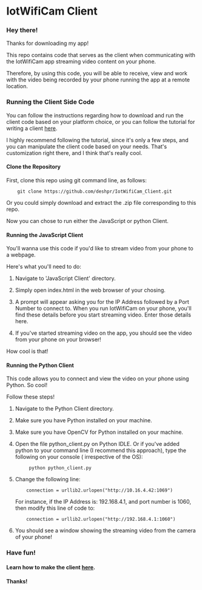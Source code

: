 # IotWifiCam Client



### Hey there!

Thanks for downloading my app! 

This repo contains code that serves as the client when communicating with the IotWifiCam app
streaming  video content on your phone. 

Therefore, by using this code, you will be able to receive, view and work with the video being recorded
by your phone running the app at a remote location.

### Running the Client Side Code

You can  follow the instructions regarding how to download and run the client code based on 
your platform  choice, or you can follow the tutorial for writing a client [here](https://github.com/deshpr). 

I highly recommend  following the tutorial, since it's only a few steps, and you can manipulate
the client code based on your needs.  That's customization right there, and I think that's really cool.

#### Clone the Repository

First, clone this repo using git command line, as follows:

```
    git clone https://github.com/deshpr/IotWifiCam_Client.git
```

Or you could simply download and extract the .zip file corresponding to this repo.

Now you can chose to run either the JavaScript  or python Client.

#### Running the JavaScript Client

You'll wanna use this code if you'd like to stream video from your phone to a webpage.

Here's what you'll need to do:

1. Navigate to 'JavaScript Client' directory.

2. Simply open index.html in the web browser of your chosing.

3. A prompt will appear asking you for the IP Address followed by a Port Number to connect to. When you run
   IotWifiCam on your phone, you'll find these details before you start streaming video.
   Enter those details here.

4. If you've started streaming video on the app, you should see the video from your phone on your 
   browser! 
   
How cool is that!

#### Running the Python Client

This code allows you to connect and view the video on your phone using Python. So cool!

Follow these steps!

1. Navigate to the Python Client directory.

2. Make sure you have Python installed on your machine. 

3. Make sure you have OpenCV for Python installed on your machine.

4. Open the file python_client.py on Python IDLE. Or if you've added python to your command line
   (I recommend this approach), type the following on your console ( irrespective of the OS):
   
   ```
        python python_client.py
   ```

5. Change the following line:
   
   ```
       connection = urllib2.urlopen("http://10.16.4.42:1069")
   ```
   For instance, if the IP Address is: 192.168.4.1, and port number is 1060, then modify this line 
   of code to:
   
   ```
       connection = urllib2.urlopen("http://192.168.4.1:1060")
   ```
       
5. You should see a window showing the streaming video from the camera of your phone!




### Have fun!

#### Learn how to make the client [here](https://github.com/deshpr).

#### Thanks!



